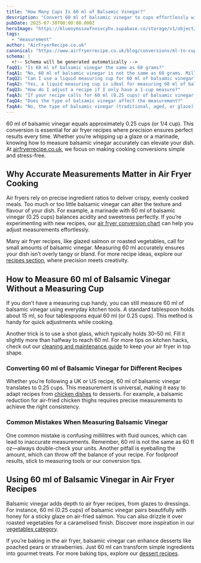 ```yaml
---
title: "How Many Cups Is 60 ml of Balsamic Vinegar?"
description: "Convert 60 ml of balsamic vinegar to cups effortlessly with our simple guide—perfect for air fryer recipes and precise cooking."
pubDate: 2025-07-30T00:00:00.000Z
heroImage: "https://klueoymssxwfnxsvcyhv.supabase.co/storage/v1/object/public/Shmucket/how-many-cups-is-60-ml-of-balsamic-vinegar.webp"
tags:
  - "measurement"
author: "AirFryerRecipe.co.uk"
canonical: "https://www.airfryerrecipe.co.uk/blog/conversions/ml-to-cups/how-many-cups-is-60-ml-of-balsamic-vinegar"
schema: |
  <!-- Schema will be generated automatically -->
faqQ1: "Is 60 ml of balsamic vinegar the same as 60 grams?"
faqA1: "No, 60 ml of balsamic vinegar is not the same as 60 grams. Millilitres measure volume, while grams measure weight. The weight of 60 ml of balsamic vinegar depends on its density, but it’s roughly around 63–65 grams due to its slight thickness."
faqQ2: "Can I use a liquid measuring cup for 60 ml of balsamic vinegar?"
faqA2: "Yes, a liquid measuring cup is ideal for measuring 60 ml of balsamic vinegar. Look for one with millilitre markings for accuracy. If your cup only shows cups, remember that 60 ml equals 0.25 cups (or 1/4 cup)."
faqQ3: "How do I adjust a recipe if I only have a 1-cup measure?"
faqA3: "If your recipe calls for 60 ml (0.25 cups) of balsamic vinegar, fill your 1-cup measure to the one-quarter mark. Alternatively, use four tablespoons, as each tablespoon holds 15 ml. This method ensures precision without needing smaller measuring tools."
faqQ4: "Does the type of balsamic vinegar affect the measurement?"
faqA4: "No, the type of balsamic vinegar (traditional, aged, or glaze) doesn’t change the volume measurement. However, thicker varieties like glaze may coat measuring tools differently, so scrape the excess for an accurate 60 ml. Always level off for precision."
---
```

<p>60 ml of balsamic vinegar equals approximately 0.25 cups (or 1/4 cup). This conversion is essential for air fryer recipes where precision ensures perfect results every time. Whether you’re whipping up a glaze or a marinade, knowing how to measure balsamic vinegar accurately can elevate your dish. At <a href=https://www.airfryerrecipe.co.uk>airfryerrecipe.co.uk</a>, we focus on making cooking conversions simple and stress-free.</p>

<h2>Why Accurate Measurements Matter in Air Fryer Cooking</h2>
<p>Air fryers rely on precise ingredient ratios to deliver crispy, evenly cooked meals. Too much or too little balsamic vinegar can alter the texture and flavour of your dish. For example, a marinade with 60 ml of balsamic vinegar (0.25 cups) balances acidity and sweetness perfectly. If you’re experimenting with new recipes, our <a href=https://www.airfryerrecipe.co.uk/air-fryer-conversion-chart>air fryer conversion chart</a> can help you adjust measurements effortlessly.</p>
<p>Many air fryer recipes, like glazed salmon or roasted vegetables, call for small amounts of balsamic vinegar. Measuring 60 ml accurately ensures your dish isn’t overly tangy or bland. For more recipe ideas, explore our <a href=https://www.airfryerrecipe.co.uk/recipes>recipes section</a>, where precision meets creativity.</p>

<h2>How to Measure 60 ml of Balsamic Vinegar Without a Measuring Cup</h2>
<p>If you don’t have a measuring cup handy, you can still measure 60 ml of balsamic vinegar using everyday kitchen tools. A standard tablespoon holds about 15 ml, so four tablespoons equal 60 ml (or 0.25 cups). This method is handy for quick adjustments while cooking.</p>
<p>Another trick is to use a shot glass, which typically holds 30–50 ml. Fill it slightly more than halfway to reach 60 ml. For more tips on kitchen hacks, check out our <a href=https://www.airfryerrecipe.co.uk/air-fryer-cleaner>cleaning and maintenance guide</a> to keep your air fryer in top shape.</p>

<h3>Converting 60 ml of Balsamic Vinegar for Different Recipes</h3>
<p>Whether you’re following a UK or US recipe, 60 ml of balsamic vinegar translates to 0.25 cups. This measurement is universal, making it easy to adapt recipes from <a href=https://www.airfryerrecipe.co.uk/recipe-category/chicken>chicken dishes</a> to desserts. For example, a balsamic reduction for air-fried chicken thighs requires precise measurements to achieve the right consistency.</p>

<h3>Common Mistakes When Measuring Balsamic Vinegar</h3>
<p>One common mistake is confusing millilitres with fluid ounces, which can lead to inaccurate measurements. Remember, 60 ml is not the same as 60 fl oz—always double-check your units. Another pitfall is eyeballing the amount, which can throw off the balance of your recipe. For foolproof results, stick to measuring tools or our conversion tips.</p>

<h2>Using 60 ml of Balsamic Vinegar in Air Fryer Recipes</h2>
<p>Balsamic vinegar adds depth to air fryer recipes, from glazes to dressings. For instance, 60 ml (0.25 cups) of balsamic vinegar pairs beautifully with honey for a sticky glaze on air-fried salmon. You can also drizzle it over roasted vegetables for a caramelised finish. Discover more inspiration in our <a href=https://www.airfryerrecipe.co.uk/recipe-category/vegetables>vegetables category</a>.</p>
<p>If you’re baking in the air fryer, balsamic vinegar can enhance desserts like poached pears or strawberries. Just 60 ml can transform simple ingredients into gourmet treats. For more baking tips, explore our <a href=https://www.airfryerrecipe.co.uk/recipe-category/dessert>dessert recipes</a>.</p>
